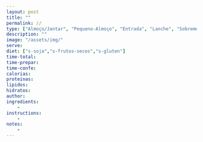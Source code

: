 ```yaml
---
layout: post
title: ""
permalink: //
type: ["Almoço/Jantar", "Pequeno-Almoço", "Entrada", "Lanche", "Sobremesa"]
description: ""
image: "/assets/img/"
serve:
diet: ["s-soja","s-frutos-secos","s-gluten"]
time-total: 
time-prepar: 
time-confe: 
calorias:
proteinas:
lipidos:
hidratos:
author: 
ingredients:
    - 
instructions:
    - 
notes:
    - 
---
```



